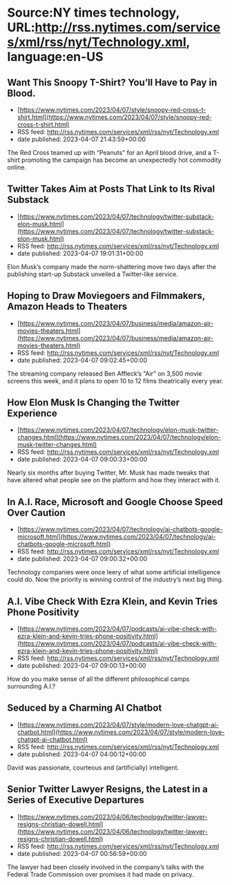 # Source:NY times technology, URL:http://rss.nytimes.com/services/xml/rss/nyt/Technology.xml, language:en-US

## Want This Snoopy T-Shirt? You’ll Have to Pay in Blood.
 - [https://www.nytimes.com/2023/04/07/style/snoopy-red-cross-t-shirt.html](https://www.nytimes.com/2023/04/07/style/snoopy-red-cross-t-shirt.html)
 - RSS feed: http://rss.nytimes.com/services/xml/rss/nyt/Technology.xml
 - date published: 2023-04-07 21:43:59+00:00

The Red Cross teamed up with “Peanuts” for an April blood drive, and a T-shirt promoting the campaign has become an unexpectedly hot commodity online.

## Twitter Takes Aim at Posts That Link to Its Rival Substack
 - [https://www.nytimes.com/2023/04/07/technology/twitter-substack-elon-musk.html](https://www.nytimes.com/2023/04/07/technology/twitter-substack-elon-musk.html)
 - RSS feed: http://rss.nytimes.com/services/xml/rss/nyt/Technology.xml
 - date published: 2023-04-07 19:01:31+00:00

Elon Musk’s company made the norm-shattering move two days after the publishing start-up Substack unveiled a Twitter-like service.

## Hoping to Draw Moviegoers and Filmmakers, Amazon Heads to Theaters
 - [https://www.nytimes.com/2023/04/07/business/media/amazon-air-movies-theaters.html](https://www.nytimes.com/2023/04/07/business/media/amazon-air-movies-theaters.html)
 - RSS feed: http://rss.nytimes.com/services/xml/rss/nyt/Technology.xml
 - date published: 2023-04-07 09:02:45+00:00

The streaming company released Ben Affleck’s “Air” on 3,500 movie screens this week, and it plans to open 10 to 12 films theatrically every year.

## How Elon Musk Is Changing the Twitter Experience
 - [https://www.nytimes.com/2023/04/07/technology/elon-musk-twitter-changes.html](https://www.nytimes.com/2023/04/07/technology/elon-musk-twitter-changes.html)
 - RSS feed: http://rss.nytimes.com/services/xml/rss/nyt/Technology.xml
 - date published: 2023-04-07 09:00:33+00:00

Nearly six months after buying Twitter, Mr. Musk has made tweaks that have altered what people see on the platform and how they interact with it.

## In A.I. Race, Microsoft and Google Choose Speed Over Caution
 - [https://www.nytimes.com/2023/04/07/technology/ai-chatbots-google-microsoft.html](https://www.nytimes.com/2023/04/07/technology/ai-chatbots-google-microsoft.html)
 - RSS feed: http://rss.nytimes.com/services/xml/rss/nyt/Technology.xml
 - date published: 2023-04-07 09:00:32+00:00

Technology companies were once leery of what some artificial intelligence could do. Now the priority is winning control of the industry’s next big thing.

## A.I. Vibe Check With Ezra Klein, and Kevin Tries Phone Positivity
 - [https://www.nytimes.com/2023/04/07/podcasts/ai-vibe-check-with-ezra-klein-and-kevin-tries-phone-positivity.html](https://www.nytimes.com/2023/04/07/podcasts/ai-vibe-check-with-ezra-klein-and-kevin-tries-phone-positivity.html)
 - RSS feed: http://rss.nytimes.com/services/xml/rss/nyt/Technology.xml
 - date published: 2023-04-07 09:00:13+00:00

How do you make sense of all the different philosophical camps surrounding A.I.?

## Seduced by a Charming AI Chatbot
 - [https://www.nytimes.com/2023/04/07/style/modern-love-chatgpt-ai-chatbot.html](https://www.nytimes.com/2023/04/07/style/modern-love-chatgpt-ai-chatbot.html)
 - RSS feed: http://rss.nytimes.com/services/xml/rss/nyt/Technology.xml
 - date published: 2023-04-07 04:00:12+00:00

David was passionate, courteous and (artificially) intelligent.

## Senior Twitter Lawyer Resigns, the Latest in a Series of Executive Departures
 - [https://www.nytimes.com/2023/04/06/technology/twitter-lawyer-resigns-christian-dowell.html](https://www.nytimes.com/2023/04/06/technology/twitter-lawyer-resigns-christian-dowell.html)
 - RSS feed: http://rss.nytimes.com/services/xml/rss/nyt/Technology.xml
 - date published: 2023-04-07 00:56:59+00:00

The lawyer had been closely involved in the company’s talks with the Federal Trade Commission over promises it had made on privacy.

